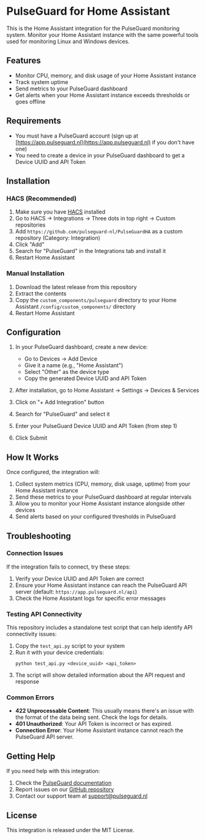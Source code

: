 # PulseGuard for Home Assistant

This is the Home Assistant integration for the PulseGuard monitoring system. Monitor your Home Assistant instance with the same powerful tools used for monitoring Linux and Windows devices.

## Features

* Monitor CPU, memory, and disk usage of your Home Assistant instance
* Track system uptime
* Send metrics to your PulseGuard dashboard
* Get alerts when your Home Assistant instance exceeds thresholds or goes offline

## Requirements

* You must have a PulseGuard account (sign up at [https://app.pulseguard.nl](https://app.pulseguard.nl) if you don't have one)
* You need to create a device in your PulseGuard dashboard to get a Device UUID and API Token

## Installation

### HACS (Recommended)

1. Make sure you have [HACS](https://hacs.xyz/) installed
2. Go to HACS → Integrations → Three dots in top right → Custom repositories
3. Add `https://github.com/pulseguard-nl/PulseGuardHA` as a custom repository (Category: Integration)
4. Click "Add"
5. Search for "PulseGuard" in the Integrations tab and install it
6. Restart Home Assistant

### Manual Installation

1. Download the latest release from this repository
2. Extract the contents
3. Copy the `custom_components/pulseguard` directory to your Home Assistant `/config/custom_components/` directory
4. Restart Home Assistant

## Configuration

1. In your PulseGuard dashboard, create a new device:
   - Go to Devices → Add Device
   - Give it a name (e.g., "Home Assistant")
   - Select "Other" as the device type
   - Copy the generated Device UUID and API Token

2. After installation, go to Home Assistant → Settings → Devices & Services
3. Click on "+ Add Integration" button
4. Search for "PulseGuard" and select it
5. Enter your PulseGuard Device UUID and API Token (from step 1)
6. Click Submit

## How It Works

Once configured, the integration will:

1. Collect system metrics (CPU, memory, disk usage, uptime) from your Home Assistant instance
2. Send these metrics to your PulseGuard dashboard at regular intervals
3. Allow you to monitor your Home Assistant instance alongside other devices
4. Send alerts based on your configured thresholds in PulseGuard

## Troubleshooting

### Connection Issues

If the integration fails to connect, try these steps:

1. Verify your Device UUID and API Token are correct
2. Ensure your Home Assistant instance can reach the PulseGuard API server (default: `https://app.pulseguard.nl/api`)
3. Check the Home Assistant logs for specific error messages

### Testing API Connectivity

This repository includes a standalone test script that can help identify API connectivity issues:

1. Copy the `test_api.py` script to your system
2. Run it with your device credentials:
   ```
   python test_api.py <device_uuid> <api_token>
   ```
3. The script will show detailed information about the API request and response

### Common Errors

- **422 Unprocessable Content**: This usually means there's an issue with the format of the data being sent. Check the logs for details.
- **401 Unauthorized**: Your API Token is incorrect or has expired.
- **Connection Error**: Your Home Assistant instance cannot reach the PulseGuard API server.

## Getting Help

If you need help with this integration:

1. Check the [PulseGuard documentation](https://pulseguard.nl/docs)
2. Report issues on our [GitHub repository](https://github.com/pulseguard-nl/PulseGuardHA/issues)
3. Contact our support team at support@pulseguard.nl

## License

This integration is released under the MIT License. 